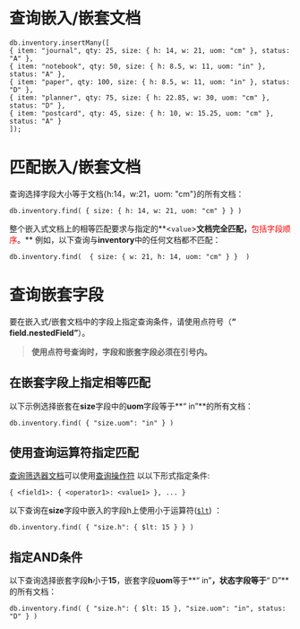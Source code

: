 # 查询嵌入/嵌套文档

```
db.inventory.insertMany([
{ item: "journal", qty: 25, size: { h: 14, w: 21, uom: "cm" }, status: "A" },
{ item: "notebook", qty: 50, size: { h: 8.5, w: 11, uom: "in" }, status: "A" },
{ item: "paper", qty: 100, size: { h: 8.5, w: 11, uom: "in" }, status: "D" },
{ item: "planner", qty: 75, size: { h: 22.85, w: 30, uom: "cm" }, status: "D" },
{ item: "postcard", qty: 45, size: { h: 10, w: 15.25, uom: "cm" }, status: "A" }
]);
```



# **匹配嵌入/嵌套文档**

查询选择字段大小等于文档{h:14，w:21，uom: "cm"}的所有文档：

```
db.inventory.find( { size: { h: 14, w: 21, uom: "cm" } } )
```



整个嵌入式文档上的相等匹配要求与指定的**<`value`>**文档完全匹配，**<font color=red>包括字段顺序</font>。** 例如，以下查询与**inventory**中的任何文档都不匹配：

```
db.inventory.find(  { size: { w: 21, h: 14, uom: "cm" } }  )
```



# **查询嵌套字段**

要在嵌入式/嵌套文档中的字段上指定查询条件，请使用点符号（**“ field.nestedField”**）。

> **使用点符号查询时，字段和嵌套字段必须在引号内。**



## 在嵌套字段上指定相等匹配

以下示例选择嵌套在**size**字段中的**uom**字段等于**“ in”**的所有文档：

```
db.inventory.find( { "size.uom": "in" } )
```



## 使用查询运算符指定匹配

[查询筛选器文档](https://docs.mongodb.com/master/core/document/#document-query-filter)可以使用[查询操作符](https://docs.mongodb.com/master/reference/operator/query/#query-selectors) 以以下形式指定条件:

```
{ <field1>: { <operator1>: <value1> }, ... }
```



以下查询在**size**字段中嵌入的字段h上使用小于运算符([`$lt`](https://docs.mongodb.com/master/reference/operator/query/lt/#op._S_lt)) ：

```
db.inventory.find( { "size.h": { $lt: 15 } } )
```



## 指定AND条件

以下查询选择嵌套字段**h**小于**15**，嵌套字段**uom**等于**“ in”**，状态字段等于**“ D”**的所有文档：

```
db.inventory.find( { "size.h": { $lt: 15 }, "size.uom": "in", status: "D" } )
```